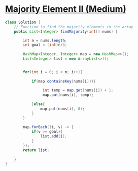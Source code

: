 # [Majority Element II (Medium)](https://www.geeksforgeeks.org/batch/gfg-160-problems/track/arrays-gfg-160/problem/majority-vote)

```java
class Solution {
    // Function to find the majority elements in the array
    public List<Integer> findMajority(int[] nums) {

        int n = nums.length;
        int goal = (int)n/3;
        
        HashMap<Integer, Integer> map = new HashMap<>();
        List<Integer> list = new ArrayList<>();


        for(int i = 0; i < n; i++){
            
            if(map.containsKey(nums[i])){
                
                 int temp = map.get(nums[i]) + 1;
                 map.put(nums[i], temp);
                 
            }else{
                map.put(nums[i], 0);
            }
        }
        
        map.forEach((i, v) -> {
            if(v >= goal){
                list.add(i);
            }
        });
        return list;
        
    }
}
```